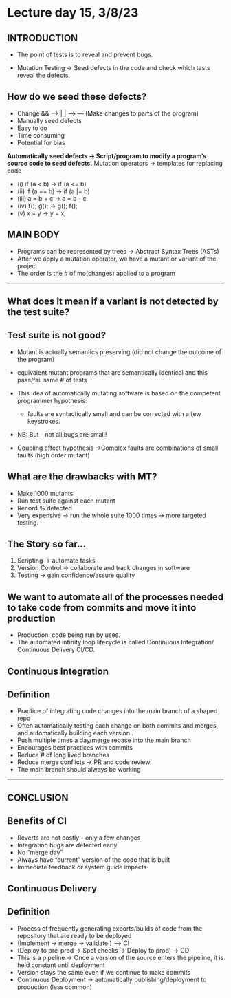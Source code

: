 # Lecture day 15,  3/8/23


## INTRODUCTION
- The point of tests is to reveal and prevent bugs.


- Mutation Testing → Seed defects in the code and check which tests reveal the defects.

## How do we seed these defects?
* Change && —> | | —> —	(Make changes to parts of the program)
* Manually seed defects
* Easy to do
* Time consuming
* Potential for bias

**Automatically seed defects → Script/program to modify a program’s source code to seed defects.** 
Mutation operators → templates for replacing code

* (i) if (a < b) → if (a <= b)
* (ii) if (a == b) → if (a |= b)
* (iii) a = b + c → a = b - c
* (iv) f(); g(); → g(); f();
* (v) x = y  → y = x;

## MAIN BODY

- Programs can be represented by trees → Abstract Syntax Trees (ASTs)
- After we apply a mutation operator, we have a mutant or variant of the project
- The order is the # of mo(changes) applied to a program

----
## What does it mean if a variant is not detected by the test suite?

## Test suite is not good?
- Mutant is actually semantics preserving (did not change the outcome of the program) 
- equivalent mutant programs that are semantically identical and this pass/fail same # of tests

- This idea of automatically mutating software is based on the competent programmer hypothesis: 
   * faults are syntactically small and can be corrected with a few keystrokes.

- NB: But - not all bugs are small!
- Coupling effect hypothesis →Complex faults are combinations of small faults (high order mutant)

## What are the drawbacks with  MT?

- Make 1000 mutants
- Run test suite against each mutant
- Record % detected
- Very expensive → run the whole suite 1000 times → more targeted testing.

## The Story so far…
1.	Scripting → automate tasks
2.	Version Control → collaborate and track changes in software
3.	Testing → gain confidence/assure quality

## We want to automate all of the processes needed to take code from commits and move it into production
- Production: code being run by uses.
- The automated infinity loop lifecycle is called Continuous Integration/ Continuous Delivery CI/CD.

## Continuous Integration

## Definition
- Practice of integrating code changes into the main branch of a shaped repo
- Often automatically testing each change on both commits and merges, 
and automatically building each version .
- Push multiple times a day/merge rebase into the main branch
- Encourages best practices with commits
- Reduce # of long lived branches 
- Reduce merge  conflicts → PR and code review
- The main branch should always be working

---

## CONCLUSION

## Benefits of CI

- Reverts are not costly - only a few changes 
- Integration bugs are detected early
- No “merge day”
- Always have “current” version of the code that is built
- Immediate feedback or system guide impacts


## Continuous Delivery

## Definition
* Process of frequently generating exports/builds of code from the repository that are ready to be deployed
* (Implement → merge → validate )  —>  CI
* (Deploy to pre-prod → Spot checks → Deploy to prod) → CD
* This is a pipeline → Once a version of the source enters the pipeline, it is held constant until deployment
* Version stays the same even if we continue to make commits
* Continuous Deployment → automatically publishing/deployment to production (less common)
